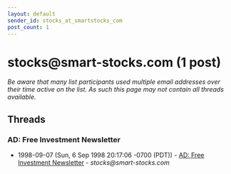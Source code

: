 ```yaml
---
layout: default
sender_id: stocks_at_smartstocks_com
post_count: 1
---
```


# stocks<span>@</span>smart-stocks.com (1 post)

_Be aware that many list participants used multiple email addresses over their time active on the list. As such this page may not contain all threads available._

## Threads

### AD: Free Investment Newsletter
+ 1998-09-07 (Sun, 6 Sep 1998 20:17:06 -0700 (PDT)) - [AD: Free Investment Newsletter](/archive/1998/09/88c998745ac1a8ea6d19c7e8e7aa3a66962cd974e348a622e0428babe21a3725) - _stocks@smart-stocks.com_


